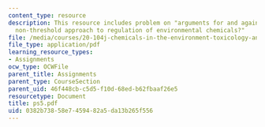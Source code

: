 ```yaml
---
content_type: resource
description: This resource includes problem on "arguments for and against a linear
  non-threshold approach to regulation of environmental chemicals?"
file: /media/courses/20-104j-chemicals-in-the-environment-toxicology-and-public-health-be-104j-spring-2005/0382b73858e7459482a5da13b265f556_ps5.pdf
file_type: application/pdf
learning_resource_types:
- Assignments
ocw_type: OCWFile
parent_title: Assignments
parent_type: CourseSection
parent_uid: 46f448cb-c5d5-f10d-68ed-b62fbaaf26e5
resourcetype: Document
title: ps5.pdf
uid: 0382b738-58e7-4594-82a5-da13b265f556
---
```

